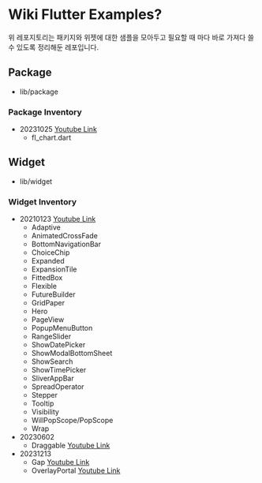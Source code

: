# Wiki Flutter Examples?

위 레포지토리는 패키지와 위젯에 대한 샘플을 모아두고 필요할 때 마다 바로 가져다 쓸 수 있도록 정리해둔 레포입니다.

## Package
- lib/package

### Package Inventory
- 20231025 [Youtube Link](https://www.youtube.com/watch?v=PkPAtfNNJX8)
  - fl_chart.dart

## Widget
- lib/widget

### Widget Inventory
- 20210123 [Youtube Link](https://www.youtube.com/watch?v=M9J-JJOuyE0)
  - Adaptive
  - AnimatedCrossFade
  - BottomNavigationBar
  - ChoiceChip
  - Expanded
  - ExpansionTile
  - FittedBox
  - Flexible
  - FutureBuilder
  - GridPaper
  - Hero
  - PageView
  - PopupMenuButton
  - RangeSlider
  - ShowDatePicker
  - ShowModalBottomSheet
  - ShowSearch
  - ShowTimePicker
  - SliverAppBar
  - SpreadOperator
  - Stepper
  - Tooltip
  - Visibility
  - WillPopScope/PopScope
  - Wrap
- 20230602 
  - Draggable [Youtube Link](https://www.youtube.com/watch?v=q4x2G_9-Mu0)
- 20231213 
  - Gap [Youtube Link](https://www.youtube.com/watch?v=MqjCIITfCIA)
  - OverlayPortal [Youtube Link](https://www.youtube.com/watch?v=S0Ylpa44OAQ)

